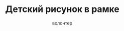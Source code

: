 ---
title: Детский рисунок в рамке
description: Рисунок с рамкой, A4
author: волонтер
cost: 5000₸
---